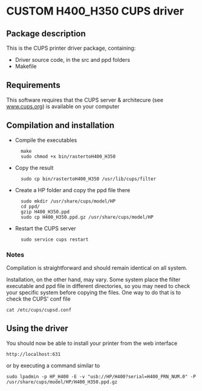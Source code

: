 # CUSTOM H400_H350 CUPS driver

## Package description

This is the CUPS printer driver package, containing:

- Driver source code, in the src and ppd folders
- Makefile


## Requirements

This software requires that the CUPS server & architecure (see www.cups.org) is 
available on your computer


## Compilation and installation

- Compile the executables

        make
        sudo chmod +x bin/rastertoH400_H350


- Copy the result 

        sudo cp bin/rastertoH400_H350 /usr/lib/cups/filter


- Create a HP folder and copy the ppd file there

        sudo mkdir /usr/share/cups/model/HP
        cd ppd/
        gzip H400_H350.ppd
        sudo cp H400_H350.ppd.gz /usr/share/cups/model/HP


- Restart the CUPS server

        sudo service cups restart


### Notes

Compilation is straightforward and should remain identical on all system.

Installation, on the other hand, may vary. Some system place the filter executable and ppd file in different directories, so you may need to check your specific system before copying the files. One way to do that is to check the CUPS' conf file

    cat /etc/cups/cupsd.conf 

## Using the driver

You should now be able to install your printer from the web interface

    http://localhost:631

or by executing a command similar to

    sudo lpadmin -p HP_H400 -E -v "usb://HP/H400?serial=H400_PRN_NUM.0" -P /usr/share/cups/model/HP/H400_H350.ppd.gz
